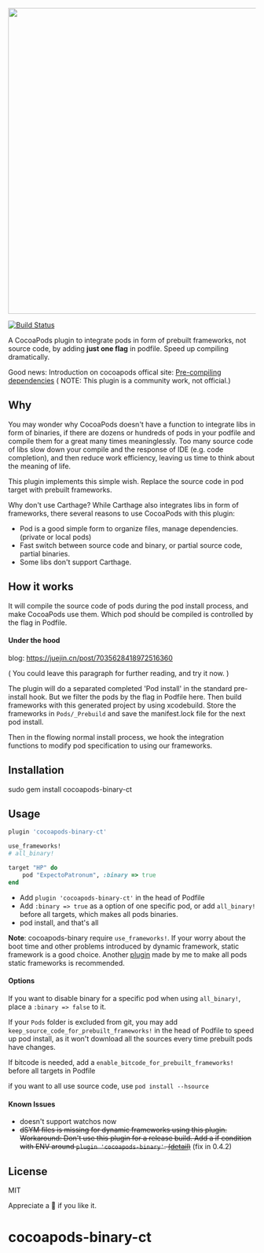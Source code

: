 <p align="center"><img src="/test/logo.png" width="622"></p>

[![Build Status](https://travis-ci.org/leavez/cocoapods-binary.svg?branch=master)](https://travis-ci.org/leavez/cocoapods-binary)

A CocoaPods plugin to integrate pods in form of prebuilt frameworks, not source code, by adding **just one flag** in podfile. Speed up compiling dramatically.

Good news: Introduction on cocoapods offical site: [Pre-compiling dependencies](http://guides.cocoapods.org/plugins/pre-compiling-dependencies.html) ( NOTE: This plugin is a community work, not official.)


## Why

You may wonder why CocoaPods doesn't have a function to integrate libs in form of binaries, if there are dozens or hundreds of pods in your podfile and compile them for a great many times meaninglessly. Too many source code of libs slow down your compile and the response of IDE (e.g. code completion), and then reduce work efficiency, leaving us time to think about the meaning of life.

This plugin implements this simple wish. Replace the source code in pod target with prebuilt frameworks.

Why don't use Carthage? While Carthage also integrates libs in form of frameworks, there several reasons to use CocoaPods with this plugin:

- Pod is a good simple form to organize files, manage dependencies. (private or local pods)
- Fast switch between source code and binary, or partial source code, partial binaries.
- Some libs don't support Carthage.

## How it works

It will compile the source code of pods during the pod install process, and make CocoaPods use them. Which pod should be compiled is controlled by the flag in Podfile.

#### Under the hood

blog:  https://juejin.cn/post/7035628418972516360

( You could leave this paragraph for further reading, and try it now. )

The plugin will do a separated completed 'Pod install' in the standard pre-install hook. But we filter the pods by the flag in Podfile here. Then build frameworks with this generated project by using xcodebuild. Store the frameworks in `Pods/_Prebuild` and save the manifest.lock file for the next pod install.

Then in the flowing normal install process, we hook the integration functions to modify pod specification to using our frameworks.

## Installation

sudo gem install cocoapods-binary-ct

## Usage

``` ruby
plugin 'cocoapods-binary-ct'

use_frameworks!
# all_binary!

target "HP" do
    pod "ExpectoPatronum", :binary => true
end
```

- Add `plugin 'cocoapods-binary-ct'` in the head of Podfile 
- Add `:binary => true` as a option of one specific pod, or add `all_binary!` before all targets, which makes all pods binaries.
- pod install, and that's all



**Note**: cocoapods-binary require `use_frameworks!`. If your worry about the boot time and other problems introduced by dynamic framework, static framework is a good choice. Another [plugin](https://github.com/leavez/cocoapods-static-swift-framework) made by me to make all pods static frameworks is recommended.

#### Options

If you want to disable binary for a specific pod when using `all_binary!`, place a `:binary => false` to it.

If your `Pods` folder is excluded from git, you may add `keep_source_code_for_prebuilt_frameworks!` in the head of Podfile to speed up pod install, as it won't download all the sources every time prebuilt pods have changes.

If bitcode is needed, add a `enable_bitcode_for_prebuilt_frameworks!` before all targets in Podfile

if you want to all  use source code, use `pod install --hsource`


#### Known Issues

- doesn't support watchos now
- ~~dSYM files is missing for dynamic frameworks using this plugin. Workaround: Don't use this plugin for a release build. Add a if condition with ENV around `plugin 'cocoapods-binary'`. [(detail)](https://github.com/leavez/cocoapods-binary/issues/44)~~ (fix in 0.4.2)

## License

MIT

Appreciate a 🌟 if you like it. 

# cocoapods-binary-ct


